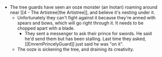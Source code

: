 + The tree guards have seen an ooze monster (an Inotari) roaming around near [[4 - The Artistree|the Artistree]], and believe it's nesting under it.
	+ Unfortunately they can't fight against it because they're armed with spears and bows, which will go right through it. It needs to be chopped apart with a blade.
		+ They sent a messenger to ask their prince for swords. He said he'd send them but has been stalling. Last time they asked, [[EmremPrincelyGuard]] just said he was <span class="text-quote">"on it"</span>.
	+ The ooze is sickening the tree, and draining its creativity.